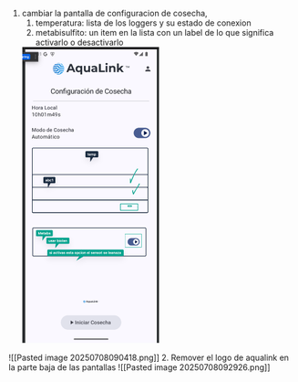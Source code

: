 1. cambiar la pantalla de configuracion de cosecha, 
	1. temperatura: lista de los loggers y su estado de conexion
	2. metabisulfito: un item en la lista con un label de lo que significa activarlo o desactivarlo
	<img src="Pasted image 20250708090418.png" style="width:50%"/>
	
 ![[Pasted image 20250708090418.png]]
2. Remover el logo de aqualink en la parte baja de las pantallas
![[Pasted image 20250708092926.png]]
